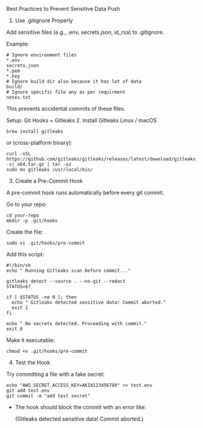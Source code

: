 Best Practices to Prevent Sensitive Data Push
1. Use .gitignore Properly

Add sensitive files (e.g., .env, secrets.json, id_rsa) to .gitignore.

Example:
```
# Ignore environment files
*.env
secrets.json
*.pem
*.key
# Ignore build dir also because it has lot of data
build/
# Ignore specific file any as per requirment 
notes.txt

```

This prevents accidental commits of these files.

Setup: Git Hooks + Gitleaks
2. Install Gitleaks
Linux / macOS
```
brew install gitleaks
```

or (cross-platform binary):
```
curl -sSL https://github.com/gitleaks/gitleaks/releases/latest/download/gitleaks_$(uname -s)_x64.tar.gz | tar -xz
sudo mv gitleaks /usr/local/bin/
```

3. Create a Pre-Commit Hook

A pre-commit hook runs automatically before every git commit.

Go to your repo:
```
cd your-repo
mkdir -p .git/hooks
```

Create the file:
```
sudo vi .git/hooks/pre-commit
```

Add this script:
```
#!/bin/sh
echo " Running Gitleaks scan before commit..."

gitleaks detect --source . --no-git --redact
STATUS=$?

if [ $STATUS -ne 0 ]; then
  echo " Gitleaks detected sensitive data! Commit aborted."
  exit 1
fi

echo " No secrets detected. Proceeding with commit."
exit 0
```

Make it executable:
```
chmod +x .git/hooks/pre-commit
```

4. Test the Hook

Try committing a file with a fake secret:
```
echo "AWS_SECRET_ACCESS_KEY=AKIA123456789" >> test.env
git add test.env
git commit -m "add test secret"
```

- The hook should block the commit with an error like:

  (Gitleaks detected sensitive data! Commit aborted.)

